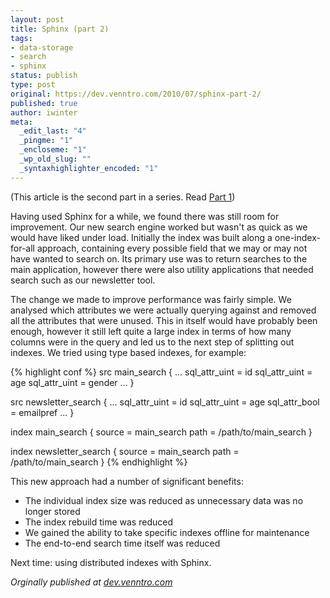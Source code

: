 ```yaml
---
layout: post
title: Sphinx (part 2)
tags:
- data-storage
- search
- sphinx
status: publish
type: post
original: https://dev.venntro.com/2010/07/sphinx-part-2/
published: true
author: iwinter
meta:
  _edit_last: "4"
  _pingme: "1"
  _encloseme: "1"
  _wp_old_slug: ""
  _syntaxhighlighter_encoded: "1"
---
```

<p>(This article is the second part in a series. Read <a href="/2010/06/sphinx-part-1/">Part 1</a>)</p>

<p>Having used Sphinx for a while, we found there was still room for improvement. Our new search engine worked but wasn't as quick as we would have liked under load. Initially the index was built along a one-index-for-all approach, containing every possible field that we may or may not have wanted to search on. Its primary use was to return searches to the main application, however there were also utility applications that needed search such as our newsletter tool.</p>

<p>The change we made to improve performance was fairly simple. We analysed which attributes we were actually querying against and removed all the attributes that were unused. This in itself would have probably been enough, however it still left quite a large index in terms of how many columns were in the query and led us to the next step of splitting out indexes. We tried using type based indexes, for example:</p>

{% highlight conf %}
src main_search
{
  ...
  sql_attr_uint = id
  sql_attr_uint = age
  sql_attr_uint = gender
  ...
}

src newsletter_search
{
  ...
  sql_attr_uint = id
  sql_attr_uint = age
  sql_attr_bool = emailpref
  ...
}

index main_search
{
  source = main_search
  path = /path/to/main_search
}

index newsletter_search
{
  source = main_search
  path = /path/to/main_search
}
{% endhighlight %}

<p>This new approach had a number of significant benefits:</p>

<ul>
	<li>The individual index size was reduced as unnecessary data was no longer stored</li>
	<li>The index rebuild time was reduced</li>
	<li>We gained the ability to take specific indexes offline for maintenance</li>
	<li>The end-to-end search time itself was reduced</li>
</ul>

<p>Next time: using distributed indexes with Sphinx.</p>

<em>Orginally published at <a href="{{ page.original }}">dev.venntro.com</a></em>
